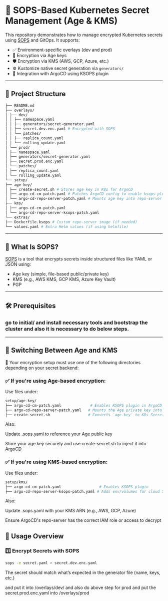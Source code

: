 # 🔐 SOPS-Based Kubernetes Secret Management (Age & KMS)

This repository demonstrates how to manage encrypted Kubernetes secrets using [SOPS](https://github.com/mozilla/sops) and GitOps. It supports:

- ✅ Environment-specific overlays (dev and prod)
- 🔑 Encryption via Age keys
- 🛡️ Encryption via KMS (AWS, GCP, Azure, etc.)
- ⚙️ Kustomize native secret generation via `generators/`
- 🧩 Integration with ArgoCD using KSOPS plugin

---

## 📁 Project Structure

```bash
├── README.md
├── overlays/
│ ├── dev/
│ │ ├── namespace.yaml
│ │ ├── generators/secret-generator.yaml
│ │ ├── secret.dev.enc.yaml # Encrypted with SOPS
│ │ └── patches/
│ │ ├── replica_count.yaml
│ │ └── rolling_update.yaml
│ └── prod/
│ ├── namespace.yaml
│ ├── generators/secret-generator.yaml
│ ├── secret.prod.enc.yaml
│ └── patches/
│ ├── replica_count.yaml
│ └── rolling_update.yaml
└── setup/
├── age-key/
│ ├── create-secret.sh # Stores age key in K8s for ArgoCD
│ ├── argo-cd-cm-patch.yaml # Patches ArgoCD config to enable ksops plugin
│ └── argo-cd-repo-server-patch.yaml # Mounts age key into repo-server
├── kms/
│ ├── argo-cd-cm-patch.yaml
│ └── argo-cd-repo-server-ksops-patch.yaml
└── extras/
├── Dockerfile.ksops # Custom repo-server image (if needed)
└── values.yaml # Extra Helm values (if using helmfile)
```


---

## 🔐 What Is SOPS?

[SOPS](https://github.com/mozilla/sops) is a tool that encrypts secrets inside structured files like YAML or JSON using:

- Age key (simple, file-based public/private key)
- KMS (e.g., AWS KMS, GCP KMS, Azure Key Vault)
- PGP

---

## 🛠️ Prerequisites

### go to initial/ and install necessary tools and bootstrap the cluster and also it is necessary to do below steps.

---

## 🔄 Switching Between Age and KMS
🧭 Your encryption setup must use one of the following directories depending on your secret backend:
### ✅ If you're using Age-based encryption:
Use files under:

```bash
setup/age-key/
├── argo-cd-cm-patch.yaml             # Enables KSOPS plugin in ArgoCD ConfigMap
├── argo-cd-repo-server-patch.yaml   # Mounts the Age private key into repo-server
├── create-secret.sh                 # Converts `age.key` to K8s Secret for repo-server

```
Also:

Update .sops.yaml to reference your Age public key

Store your age.key securely and use create-secret.sh to inject it into ArgoCD

### ✅ If you're using KMS-based encryption:
Use files under:
```bash
setup/kms/
├── argo-cd-cm-patch.yaml                 # Enables KSOPS plugin
├── argo-cd-repo-server-ksops-patch.yaml # Adds env/volumes for cloud SDK or IAM auth
````

Also:

Update .sops.yaml with your KMS ARN (e.g., AWS, GCP, Azure)

Ensure ArgoCD's repo-server has the correct IAM role or access to decrypt

## 🚀 Usage Overview

### 1️⃣ Encrypt Secrets with SOPS

```bash
sops -e secret.yaml > secret.dev.enc.yaml
```
The secret should match what’s expected in the generator file (name, keys, etc.)

and put it into /overlays/dev/ and also do above step for prod and put the secret.prod.enc.yaml into /overlays/prod
